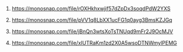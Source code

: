 1. https://monosnap.com/file/rOXHkhxwjif57dZpDx3soqdPdW2YXS

2. https://monosnap.com/file/pVV1q8LbXX1ucFG1q0ayg3BmsKZJGq

3. https://monosnap.com/file/jBnQn3wtsXoTsTNUqd9mFr2J9OcMJV

4. https://monosnap.com/file/xIUTRaKm1zd2X0A5wsoDTNWmylPEMG
